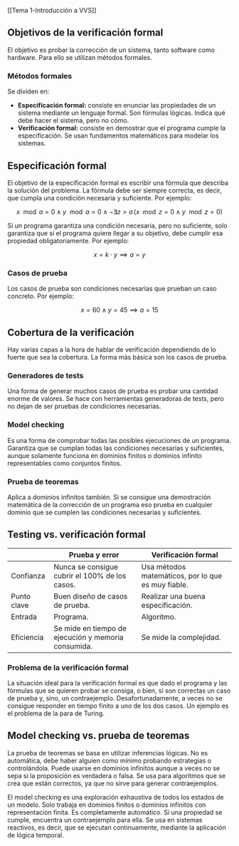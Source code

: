 [[Tema 1-Introducción a VVS]]

## Objetivos de la verificación formal
El objetivo es probar la corrección de un sistema, tanto software como hardware. Para ello se utilizan métodos formales.

### Métodos formales
Se dividen en:
+ **Especificación formal:** consiste en enunciar las propiedades de un sistema mediante un lenguaje formal. Son fórmulas lógicas. Indica qué debe hacer el sistema, pero no cómo.
+ **Verificación formal:** consiste en demostrar que el programa cumple la especificación. Se usan fundamentos matemáticos para modelar los sistemas.

## Especificación formal
El objetivo de la especificación formal es escribir una fórmula que describa la solución del problema. La fórmula debe ser siempre correcta, es decir, que cumpla una condición necesaria y suficiente. Por ejemplo:

$$
x \mod a = 0 \land y \mod a = 0 \land \neg \exists z > a \, (x \mod z = 0 \land y \mod z = 0)
$$

Si un programa garantiza una condición necesaria, pero no suficiente, solo garantiza que si el programa quiere llegar a su objetivo, debe cumplir esa propiedad obligatoriamente. Por ejemplo:

$$
x = k \cdot y \implies a = y
$$

### Casos de prueba
Los casos de prueba son condiciones necesarias que prueban un caso concreto. Por ejemplo:

$$
x = 60 \land y = 45 \implies a = 15
$$

## Cobertura de la verificación
Hay varias capas a la hora de hablar de verificación dependiendo de lo fuerte que sea la cobertura. La forma más básica son los casos de prueba.

### Generadores de tests
Una forma de generar muchos casos de prueba es probar una cantidad enorme de valores. Se hace con herramientas generadoras de tests, pero no dejan de ser pruebas de condiciones necesarias.

### Model checking
Es una forma de comprobar todas las posibles ejecuciones de un programa. Garantiza que se cumplan todas las condiciones necesarias y suficientes, aunque solamente funciona en dominios finitos o dominios infinito representables como conjuntos finitos.

### Prueba de teoremas
Aplica a dominios infinitos también. Si se consigue una demostración matemática de la corrección de un programa eso prueba en cualquier dominio que se cumplen las condiciones necesarias y suficientes.

## Testing vs. verificación formal

|             | Prueba y error                                      | Verificación formal                                |
| ----------- | --------------------------------------------------- | -------------------------------------------------- |
| Confianza   | Nunca se consigue cubrir el 100% de los casos.      | Usa métodos matemáticos, por lo que es muy fiable. |
| Punto clave | Buen diseño de casos de prueba.                     | Realizar una buena especificación.                 |
| Entrada     | Programa.                                           | Algoritmo.                                         |
| Eficiencia  | Se mide en tiempo de ejecución y memoria consumida. | Se mide la complejidad.                            |

### Problema de la verificación formal
La situación ideal para la verificación formal es que dado el programa y las fórmulas que se quieren probar se consiga, o bien, si son correctas un caso de prueba y, sino, un contraejemplo. Desafortunadamente, a veces no se consigue responder en tiempo finito a uno de los dos casos. Un ejemplo es el problema de la para de Turing.

## Model checking vs. prueba de teoremas
La prueba de teoremas se basa en utilizar inferencias lógicas. No es automática, debe haber alguien como mínimo probando estrategias o controlándola. Puede usarse en dominios infinitos aunque a veces no se sepa si la proposición es verdadera o falsa. Se usa para algoritmos que se crea que están correctos, ya que no sirve para generar contraejemplos.

El model checking es una exploración exhaustiva de todos los estados de un modelo. Solo trabaja en dominios finitos o dominios infinitos con representación finita. Es completamente automático. Si una propiedad se cumple, encuentra un contraejemplo para ella. Se usa en sistemas reactivos, es decir, que se ejecutan continuamente, mediante la aplicación de lógica temporal.